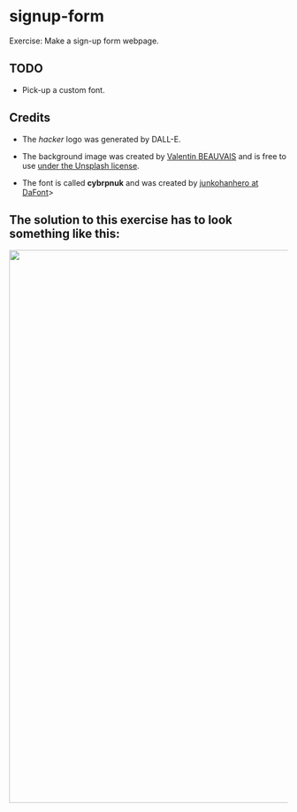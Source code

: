 # signup-form
Exercise: Make a sign-up form webpage.

## TODO

* Pick-up a custom font.

## Credits

* The *hacker* logo was generated by DALL-E.

* The background image was created by [Valentin BEAUVAIS](https://unsplash.com/@valentinbvs) and is free to use [under the Unsplash license](https://unsplash.com/license).

* The font is called **cybrpnuk** and was created by [junkohanhero at DaFont](https://www.dafont.com/junkohanhero.d1293)>

## The solution to this exercise has to look something like this:
<img src="./sign-up-form.png" width=1000 height=auto>
